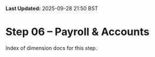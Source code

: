 **Last Updated:** 2025-09-28 21:50 BST

# Step 06 – Payroll & Accounts

Index of dimension docs for this step.
